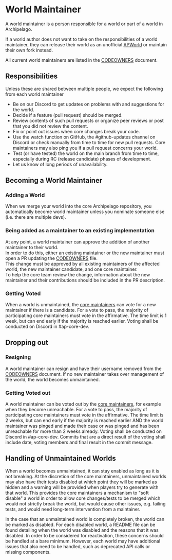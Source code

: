 # World Maintainer

A world maintainer is a person responsible for a world or part of a world in Archipelago.

If a world author does not want to take on the responsibilities of a world maintainer, they can release their world as
an unofficial [APWorld](/docs/apworld%20specification.md) or maintain their own fork instead.

All current world maintainers are listed in the [CODEOWNERS](/docs/CODEOWNERS) document.

## Responsibilities

Unless these are shared between multiple people, we expect the following from each world maintainer

* Be on our Discord to get updates on problems with and suggestions for the world.
* Decide if a feature (pull request) should be merged.
* Review contents of such pull requests or organize peer reviews or post that you did not review the content.
* Fix or point out issues when core changes break your code.
* Use the watch function on GitHub, the #github-updates channel on Discord or check manually from time to time for new
  pull requests. Core maintainers may also ping you if a pull request concerns your world.
* Test (or have tested) the world on the main branch from time to time, especially during RC (release candidate) phases
  of development.
* Let us know of long periods of unavailability.

## Becoming a World Maintainer

### Adding a World

When we merge your world into the core Archipelago repository, you automatically become world maintainer unless you
nominate someone else (i.e. there are multiple devs).

### Being added as a maintainer to an existing implementation

At any point, a world maintainer can approve the addition of another maintainer to their world.  
In order to do this, either an existing maintainer or the new maintainer must open a PR updating the
[CODEOWNERS](/docs/CODEOWNERS) file.  
This change must be approved by all existing maintainers of the affected world, the new maintainer candidate, and
one core maintainer.  
To help the core team review the change, information about the new maintainer and their contributions should be
included in the PR description.

### Getting Voted

When a world is unmaintained, the [core maintainers](https://github.com/orgs/ArchipelagoMW/people)
can vote for a new maintainer if there is a candidate.
For a vote to pass, the majority of participating core maintainers must vote in the affirmative.
The time limit is 1 week, but can end early if the majority is reached earlier.
Voting shall be conducted on Discord in #ap-core-dev.

## Dropping out

### Resigning

A world maintainer can resign and have their username removed from the [CODEOWNERS](/docs/CODEOWNERS) document. If no
new maintainer takes over management of the world, the world becomes unmaintained.

### Getting Voted out

A world maintainer can be voted out by the [core maintainers](https://github.com/orgs/ArchipelagoMW/people),
for example when they become unreachable.
For a vote to pass, the majority of participating core maintainers must vote in the affirmative.
The time limit is 2 weeks, but can end early if the majority is reached earlier AND the world maintainer was pinged and
made their case or was pinged and has been unreachable for more than 2 weeks already.
Voting shall be conducted on Discord in #ap-core-dev. Commits that are a direct result of the voting shall include
date, voting members and final result in the commit message.

## Handling of Unmaintained Worlds

When a world becomes unmaintained, it can stay enabled as long as it is not breaking. At the discretion of the core
maintainers, unmaintained worlds may also have their tests disabled at which point they will be marked as hidden
and a warning will be provided when players try to generate with that world. This provides the core maintainers
a mechanism to "soft disable" a world in order to allow core changes/tests to be merged which would not strictly break 
the world, but would cause other issues, e.g. failing tests, and would need long-term intervention from a maintainer.

In the case that an unmaintained world is completely broken, the world can be marked as disabled. For each disabled 
world, a README file can be found detailing when the world was disabled and the reasons that it was disabled. In order 
to be considered for reactivation, these concerns should be handled at a bare minimum. However, each world may have
additional issues that also need to be handled, such as deprecated API calls or missing components.
